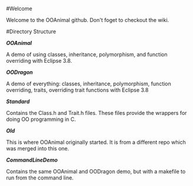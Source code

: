 #Welcome

Welcome to the OOAnimal github. Don't foget to checkout the wiki.

#Directory Structure

***OOAnimal***

A demo of using classes, inheritance, polymorphism, and function overriding with Eclipse 3.8.

***OODragon***

A demo of everything: classes, inheritance, polymorphism, function overriding, traits, overriding trait functions with Eclipse 3.8

***Standard***

Contains the Class.h and Trait.h files. These files provide the wrappers for doing OO programming in C.

***Old***

This is where OOAnimal originally started. It is from a different repo which was merged into this one.

***CommandLineDemo***

Contains the same OOAnimal and OODragon demo, but with a makefile to run from the command line.
